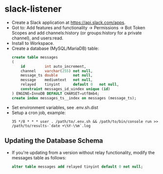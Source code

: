 # slack-listener

- Create a Slack application at https://api.slack.com/apps.
- Got to: Add features and functionality -> Permissions -> Bot Token Scopes and add channels:history (or groups:history for a private channel), and users:read.
- Install to Workspace.
- Create a database (MySQL/MariaDB) table:
    ```sql
    create table messages
    (
        id         int auto_increment,
        channel    varchar(255) not null,
        message_ts double       not null,
        message    mediumtext   not null,
        relayed    tinyint      default 0   not null,
        constraint messages_id_uindex unique (id)
    ) ENGINE=InnoDB DEFAULT CHARSET=utf8mb4;
    create index messages_ts__index on messages (message_ts);
    ```
- Set environment variables, see .env.sh.dist
- Setup a cron job, example:
    ```
    35 */8 * * * user . /path/to/.env.sh && /path/to/bin/console run >> /path/to/results-`date +\%Y-\%m`.log
    ```
## Updating the Database Schema

- If you're updating from a version without relay functionality, modify the messages table as follows:
    ```sql
    alter table messages add relayed tinyint default 0 not null;
    ```
